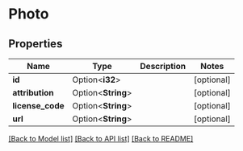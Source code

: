 # Photo

## Properties

Name | Type | Description | Notes
------------ | ------------- | ------------- | -------------
**id** | Option<**i32**> |  | [optional]
**attribution** | Option<**String**> |  | [optional]
**license_code** | Option<**String**> |  | [optional]
**url** | Option<**String**> |  | [optional]

[[Back to Model list]](../README.md#documentation-for-models) [[Back to API list]](../README.md#documentation-for-api-endpoints) [[Back to README]](../README.md)


